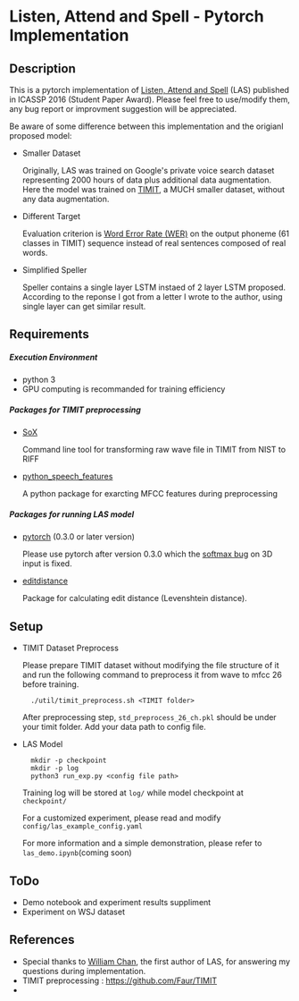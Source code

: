 # Listen, Attend and Spell - Pytorch Implementation

## Description

This is a pytorch implementation of [Listen, Attend and Spell](https://arxiv.org/abs/1508.01211v2) (LAS)  published in ICASSP 2016 (Student Paper Award).
Please feel free to use/modify them, any bug report or improvment suggestion will be appreciated.

Be aware of some difference between this implementation and the origianl proposed model:

- Smaller Dataset
	
    Originally, LAS was trained on Google's private voice search dataset representing 2000 hours of data plus additional data augmentation. Here the model was trained on [TIMIT](https://catalog.ldc.upenn.edu/ldc93s1), a MUCH smaller dataset, without any data augmentation.

- Different Target

	Evaluation criterion is [Word Error Rate (WER)](https://en.wikipedia.org/wiki/Word_error_rate) on the output phoneme (61 classes in TIMIT) sequence instead of real sentences composed of real words.

- Simplified Speller

	Speller contains a single layer LSTM instaed of 2 layer LSTM proposed. According to the reponse I got from a letter I wrote to the author, using single layer can get similar result.

## Requirements

##### Execution Environment

- python 3
- GPU computing is recommanded for training efficiency


##### Packages for TIMIT preprocessing

- [SoX](http://sox.sourceforge.net/)
	
    Command line tool for transforming raw wave file in TIMIT from NIST to RIFF


- [python_speech_features](https://github.com/jameslyons/python_speech_features)

	A python package for exarcting MFCC features during preprocessing
 
##### Packages for running LAS model

- [pytorch](http://pytorch.org/) (0.3.0 or later version)

	Please use pytorch after version 0.3.0 which the [softmax bug](https://github.com/pytorch/pytorch/issues/1020) on 3D input is fixed.


- [editdistance](https://github.com/aflc/editdistance)

	Package for calculating edit distance (Levenshtein distance).

	

## Setup
- TIMIT Dataset Preprocess

	Please prepare TIMIT dataset without modifying the file structure of it and run the following command to preprocess it from wave to mfcc 26 before training.
    
        ./util/timit_preprocess.sh <TIMIT folder>		
    
    After preprocessing step, `std_preprocess_26_ch.pkl` should be under your timit folder. Add your data path to config file.

- LAS Model
        
        mkdir -p checkpoint
        mkdir -p log
        python3 run_exp.py <config file path>
    
    Training log will be stored at `log/` while model checkpoint at ` checkpoint/`
    
    For a customized experiment, please read and modify `config/las_example_config.yaml`
    
    For more information and a simple demonstration, please refer to `las_demo.ipynb`(coming soon)

## ToDo
- Demo notebook and experiment results suppliment
- Experiment on WSJ dataset

## References
- Special thanks to [William Chan](http://williamchan.ca/), the first author of LAS, for answering my questions during implementation.
- TIMIT preprocessing : https://github.com/Faur/TIMIT
- 
